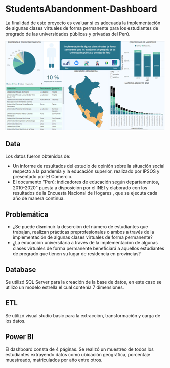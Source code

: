 # StudentsAbandonment-Dashboard
La finalidad de este proyecto es evaluar si es adecuada la implementación de algunas clases virtuales de forma permanente para los estudiantes de pregrado de las universidades públicas y privadas del Perú.

![](https://raw.githubusercontent.com/LeonardoDanielMR/StudentsAbandonment-Dashboard/main/PowerBiDashboardStudents.png)

## Data
Los datos fueron obtenidos de: 
- Un informe de resultados del estudio de opinión sobre la situación social respecto a la pandemia y la educación superior, realizado por IPSOS y presentado por El Comercio.
- El documento "Perú: indicadores de educación según departamentos, 2010-2020" puesta a disposición por el INEI y elaborado con los resultados de la Encuesta Nacional de Hogares , que se ejecuta cada año de manera continua.

## Problemática
- ¿Se puede disminuir la deserción del número de estudiantes que trabajan, realizan prácticas preprofesionales o ambos a través de la implementación de algunas clases virtuales de forma permanente?
- ¿La educación universitaria a través de la implementación de algunas clases virtuales de forma permanente beneficiará a aquellos estudiantes de pregrado que tienen su lugar de residencia en provincias?

## Database
Se utilizó SQL Server para la creación de la base de datos, en este caso se utilizo un modelo estrella el cual contenía 7 dimensiones.

## ETL
Se utilizó visual studio basic para la extracción, transformación y carga de los datos.

## Power BI
El dashboard consta de 4 páginas. Se realizó un muestreo de todos los estudiantes extrayendo datos como ubicación geográfica, porcentaje muestreado, matriculados por año entre otros.


